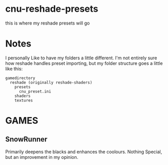 # cnu-reshade-presets
this is where my reshade presets will go

# Notes
I personally Like to have my folders a little different. I'm not entirely sure how reshade handles preset importing, but my folder structure goes a little like this:

```
gamedirectory
  reshade (originally reshade-shaders)
    presets
      cnu_preset.ini
    shaders
    textures
```

# GAMES
## SnowRunner
Primarily deepens the blacks and enhances the coolours. Nothing Special, but an improvement in my opinion.
